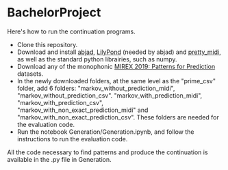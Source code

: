 # BachelorProject

Here's how to run the continuation programs.

- Clone this repository.
- Download and install <a href="https://abjad.github.io/">abjad</a>, <a href="http://lilypond.org">LilyPond</a> (needed by abjad) and <a href="https://github.com/craffel/pretty-midi">pretty_midi</a>, as well as the standard python librairies, such as numpy.
- Download any of the monophonic  <a href="https://www.music-ir.org/mirex/wiki/2019:Patterns_for_Prediction#Data">MIREX 2019: Patterns for Prediction</a> datasets.
- In the newly downloaded folders, at the same level as the "prime_csv" folder, add 6 folders: "markov_without_prediction_midi", "markov_without_prediction_csv". "markov_with_prediction_midi", "markov_with_prediction_csv", "markov_with_non_exact_prediction_midi" and "markov_with_non_exact_prediction_csv". These folders are needed for the evaluation code.
- Run the notebook Generation/Generation.ipynb, and follow the instructions to run the evaluation code.

All the code necessary to find patterns and produce the continuation is available in the .py file in Generation.
